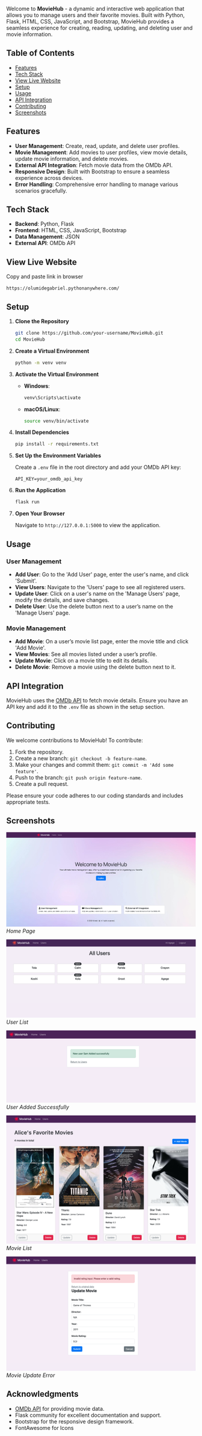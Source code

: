 Welcome to **MovieHub** - a dynamic and interactive web application that allows you to manage users and their favorite movies. Built with Python, Flask, HTML, CSS, JavaScript, and Bootstrap, MovieHub provides a seamless experience for creating, reading, updating, and deleting user and movie information.

## Table of Contents
- [Features](#features)
- [Tech Stack](#tech-stack)
- [View Live Website](#view-live-website)
- [Setup](#setup)
- [Usage](#usage)
- [API Integration](#api-integration)
- [Contributing](#contributing)
- [Screenshots](#screenshots)

## Features

- **User Management**: Create, read, update, and delete user profiles.
- **Movie Management**: Add movies to user profiles, view movie details, update movie information, and delete movies.
- **External API Integration**: Fetch movie data from the OMDb API.
- **Responsive Design**: Built with Bootstrap to ensure a seamless experience across devices.
- **Error Handling**: Comprehensive error handling to manage various scenarios gracefully.

## Tech Stack

- **Backend**: Python, Flask
- **Frontend**: HTML, CSS, JavaScript, Bootstrap
- **Data Management**: JSON
- **External API**: OMDb API

## View Live Website

   Copy and paste link in browser 
   ```
   https://olumidegabriel.pythonanywhere.com/
   ```

## Setup

1. **Clone the Repository**

   ```bash
   git clone https://github.com/your-username/MovieHub.git
   cd MovieHub
   ```

2. **Create a Virtual Environment**

   ```bash
   python -m venv venv
   ```

3. **Activate the Virtual Environment**

   - **Windows**:

     ```bash
     venv\Scripts\activate
     ```

   - **macOS/Linux**:

     ```bash
     source venv/bin/activate
     ```

4. **Install Dependencies**

   ```bash
   pip install -r requirements.txt
   ```

5. **Set Up the Environment Variables**

   Create a `.env` file in the root directory and add your OMDb API key:

   ```env
   API_KEY=your_omdb_api_key
   ```

6. **Run the Application**

   ```bash
   flask run
   ```

7. **Open Your Browser**

   Navigate to `http://127.0.0.1:5000` to view the application.

## Usage

### User Management

- **Add User**: Go to the 'Add User' page, enter the user's name, and click 'Submit'.
- **View Users**: Navigate to the 'Users' page to see all registered users.
- **Update User**: Click on a user's name on the 'Manage Users' page, modify the details, and save changes.
- **Delete User**: Use the delete button next to a user’s name on the 'Manage Users' page.

### Movie Management

- **Add Movie**: On a user’s movie list page, enter the movie title and click 'Add Movie'.
- **View Movies**: See all movies listed under a user’s profile.
- **Update Movie**: Click on a movie title to edit its details.
- **Delete Movie**: Remove a movie using the delete button next to it.

## API Integration

MovieHub uses the [OMDb API](http://www.omdbapi.com/) to fetch movie details. Ensure you have an API key and add it to the `.env` file as shown in the setup section.

## Contributing

We welcome contributions to MovieHub! To contribute:

1. Fork the repository.
2. Create a new branch: `git checkout -b feature-name`.
3. Make your changes and commit them: `git commit -m 'Add some feature'`.
4. Push to the branch: `git push origin feature-name`.
5. Create a pull request.

Please ensure your code adheres to our coding standards and includes appropriate tests.

## Screenshots

![Home Page](static/uploads/screenshots/home.png)
*Home Page*

![User List](static/uploads/screenshots/users.png)
*User List*

![User Added Successfully](static/uploads/screenshots/success.png)
*User Added Successfully*

![Movie List](static/uploads/screenshots/movies.png)
*Movie List*

![Movie Update Error](static/uploads/screenshots/movie-error.png)
*Movie Update Error*

## Acknowledgments

- [OMDb API](http://www.omdbapi.com/) for providing movie data.
- Flask community for excellent documentation and support.
- Bootstrap for the responsive design framework.
- FontAwesome for Icons
